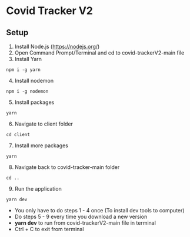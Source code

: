 # Covid Tracker V2

## Setup
1. Install Node.js (https://nodejs.org/)
2. Open Command Prompt/Terminal and cd to covid-trackerV2-main file
3. Install Yarn
```
npm i -g yarn
```
4. Install nodemon
```
npm i -g nodemon
```
5. Install packages
```
yarn
```
6. Navigate to client folder
```
cd client
```
7. Install more packages
```
yarn
```
8. Navigate back to covid-tracker-main folder
```
cd ..
```
9. Run the application
```
yarn dev
```

- You only have to do steps 1 - 4 once (To install dev tools to computer)
- Do steps 5 - 9 every time you download a new version
- **yarn dev** to run from covid-trackerV2-main file in terminal
- Ctrl + C to exit from terminal